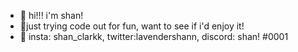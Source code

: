 - 👋 hi!!! i'm shan! 
- 🌱just trying code out for fun, want to see if i'd enjoy it!
- 💞️ insta: shan_clarkk, twitter:lavendershann, discord: shan! #0001

<!---
lavendershann/lavendershann is a ✨ special ✨ repository because its `README.md` (this file) appears on your GitHub profile.
You can click the Preview link to take a look at your changes.
--->
